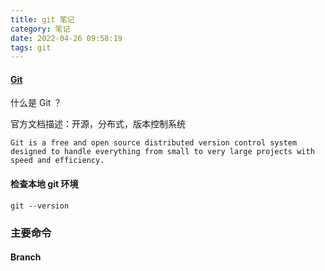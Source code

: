 ```yaml
---
title: git 笔记
category: 笔记
date: 2022-04-26 09:58:19
tags: git
---
```




#### [Git](https://git-scm.com/)



什么是 Git ？

官方文档描述：开源，分布式，版本控制系统

```
Git is a free and open source distributed version control system designed to handle everything from small to very large projects with speed and efficiency.
```



#### 检查本地 git 环境

```
git --version
```



### 主要命令

####  Branch 

<!-- more -->
